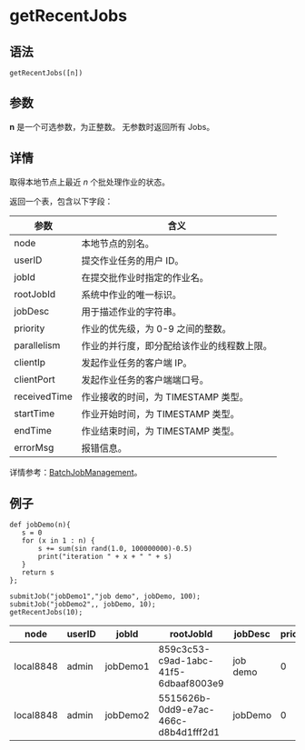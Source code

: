# getRecentJobs

## 语法

`getRecentJobs([n])`

## 参数

**n** 是一个可选参数，为正整数。 无参数时返回所有 Jobs。

## 详情

取得本地节点上最近 *n* 个批处理作业的状态。

返回一个表，包含以下字段：

| 参数 | 含义 |
| --- | --- |
| node | 本地节点的别名。 |
| userID | 提交作业任务的用户 ID。 |
| jobId | 在提交批作业时指定的作业名。 |
| rootJobId | 系统中作业的唯一标识。 |
| jobDesc | 用于描述作业的字符串。 |
| priority | 作业的优先级，为 0-9 之间的整数。 |
| parallelism | 作业的并行度，即分配给该作业的线程数上限。 |
| clientIp | 发起作业任务的客户端 IP。 |
| clientPort | 发起作业任务的客户端端口号。 |
| receivedTime | 作业接收的时间，为 TIMESTAMP 类型。 |
| startTime | 作业开始时间，为 TIMESTAMP 类型。 |
| endTime | 作业结束时间，为 TIMESTAMP 类型。 |
| errorMsg | 报错信息。 |

详情参考：[BatchJobManagement](../../sys_man/BatchJobManagement.md)。

## 例子

```
def jobDemo(n){
   s = 0
   for (x in 1 : n) {
       s += sum(sin rand(1.0, 100000000)-0.5)
       print("iteration " + x + " " + s)
   }
   return s
};

submitJob("jobDemo1","job demo", jobDemo, 100);
submitJob("jobDemo2",, jobDemo, 10);
getRecentJobs(10);
```

| node | userID | jobId | rootJobId | jobDesc | priority | parallelism | clientIp | clientPort | receivedTime | startTime | endTime | errorMsg |
| --- | --- | --- | --- | --- | --- | --- | --- | --- | --- | --- | --- | --- |
| local8848 | admin | jobDemo1 | 859c3c53-c9ad-1abc-41f5-6dbaaf8003e9 | job demo | 0 | 1 | 127.0.0.1 | 61,436 | 2024.02.29 10:18:07.160 |  |  |  |
| local8848 | admin | jobDemo2 | 5515626b-0dd9-e7ac-466c-d8b4d1fff2d1 | jobDemo | 0 | 1 | 127.0.0.1 | 61,436 | 2024.02.29 10:18:07.164 |  |  |  |

